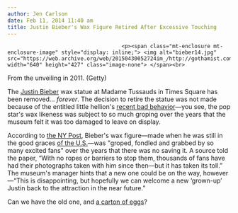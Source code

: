 ```yaml
---
author: Jen Carlson
date: Feb 11, 2014 11:40 am
title: Justin Bieber's Wax Figure Retired After Excessive Touching
---
```


	
										<p><span class="mt-enclosure mt-enclosure-image" style="display: inline;"> <img alt="bieber14.jpg" src="https://web.archive.org/web/20150430052724im_/http://gothamist.com/attachments/arts_jen/bieber14.jpg" width="640" height="427" class="image-none"> </span><br>
<span class="photo_caption">From the unveiling in 2011. (Getty)</span></p>

<p>The <a href="https://web.archive.org/web/20150430052724/http://gothamist.com/tags/justinbieber">Justin Bieber</a> wax statue at Madame Tussauds in Times Square has been removed... <em>forever</em>. The decision to retire the statue was not made because of the entitled little hellion&apos;s <a href="https://web.archive.org/web/20150430052724/http://laist.com/2014/01/29/justin_bieber_to_turn_himself_in_to.php">recent bad behavior</a>&#x2014;you see, the pop star&apos;s wax likeness was subject to so much groping over the years that the museum felt it was too damaged to leave on display. </p>

<p>According to <a href="https://web.archive.org/web/20150430052724/http://pagesix.com/2014/02/10/even-justin-biebers-wax-figure-is-melting-down/?_ga=1.64030509.340184727.1390920370">the NY Post</a>, Bieber&apos;s wax figure&#x2014;made when he was still in the good graces <a href="https://web.archive.org/web/20150430052724/http://dcist.com/2014/02/virginia_senator_mark_warner_also_t.php">of the U.S.</a>&#x2014;was &quot;groped, fondled and grabbed by so many excited fans&quot; over the years that there was no saving it. A source told the paper, &#x201C;With no ropes or barriers to stop them, thousands of fans have had their photographs taken with him since then&#x2014;but it has taken its toll.&#x201D; The museum&apos;s manager hints that a new one could be on the way, however&#x2014;&#x201C;This is disappointing, but hopefully we can welcome a new &#x2018;grown-up&#x2019; Justin back to the attraction in the near future.&#x201D;</p>

<p>Can we have the old one, and <a href="https://web.archive.org/web/20150430052724/http://laist.com/2014/01/14/police_raid_justin_biebers_home_ove.php">a carton of eggs</a>?</p>					
										
									
				
